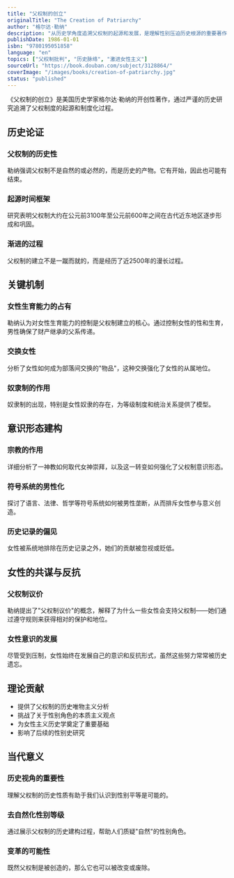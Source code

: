 ```yaml
---
title: "父权制的创立"
originalTitle: "The Creation of Patriarchy"
author: "格尔达·勒纳"
description: "从历史学角度追溯父权制的起源和发展，是理解性别压迫历史根源的重要著作。"
publishDate: 1986-01-01
isbn: "9780195051858"
language: "en"
topics: ["父权制批判", "历史脉络", "激进女性主义"]
sourceUrl: "https://book.douban.com/subject/3128864/"
coverImage: "/images/books/creation-of-patriarchy.jpg"
status: "published"
---
```


《父权制的创立》是美国历史学家格尔达·勒纳的开创性著作，通过严谨的历史研究追溯了父权制度的起源和制度化过程。

## 历史论证

### 父权制的历史性
勒纳强调父权制不是自然的或必然的，而是历史的产物。它有开始，因此也可能有结束。

### 起源时间框架
研究表明父权制大约在公元前3100年至公元前600年之间在古代近东地区逐步形成和巩固。

### 渐进的过程
父权制的建立不是一蹴而就的，而是经历了近2500年的漫长过程。

## 关键机制

### 女性生育能力的占有
勒纳认为对女性生育能力的控制是父权制建立的核心。通过控制女性的性和生育，男性确保了财产继承的父系传递。

### 交换女性
分析了女性如何成为部落间交换的"物品"，这种交换强化了女性的从属地位。

### 奴隶制的作用
奴隶制的出现，特别是女性奴隶的存在，为等级制度和统治关系提供了模型。

## 意识形态建构

### 宗教的作用
详细分析了一神教如何取代女神崇拜，以及这一转变如何强化了父权制意识形态。

### 符号系统的男性化
探讨了语言、法律、哲学等符号系统如何被男性垄断，从而排斥女性参与意义创造。

### 历史记录的偏见
女性被系统地排除在历史记录之外，她们的贡献被忽视或贬低。

## 女性的共谋与反抗

### 父权制议价
勒纳提出了"父权制议价"的概念，解释了为什么一些女性会支持父权制——她们通过遵守规则来获得相对的保护和地位。

### 女性意识的发展
尽管受到压制，女性始终在发展自己的意识和反抗形式，虽然这些努力常常被历史遗忘。

## 理论贡献

- 提供了父权制的历史唯物主义分析
- 挑战了关于性别角色的本质主义观点
- 为女性主义历史学奠定了重要基础
- 影响了后续的性别史研究

## 当代意义

### 历史视角的重要性
理解父权制的历史性质有助于我们认识到性别平等是可能的。

### 去自然化性别等级
通过展示父权制的历史建构过程，帮助人们质疑"自然"的性别角色。

### 变革的可能性
既然父权制是被创造的，那么它也可以被改变或废除。